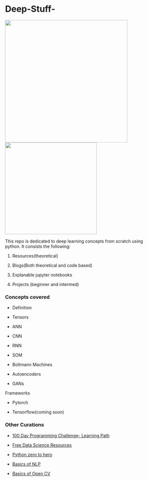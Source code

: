# Deep-Stuff-

<img src="https://github.com/bhav09/deep-stuff/blob/master/static/nn.jpg" width="400"/><img src="https://github.com/bhav09/deep-stuff/blob/master/static/cerebrum.jpg" width="300"/>

This repo is dedicated to deep learning concepts from scratch using python. It consists the following:

1. Resources(theoretical)

2. Blogs(Both theoretical and code based)

3. Explanable jupyter notebooks

4. Projects (beginner and intermed)


### Concepts covered

* Definition

* Tensors

* ANN

* CNN

* RNN

* SOM

* Boltmann Machines

* Autoencoders

* GANs


Frameworks

* Pytorch

* Tensorflow(coming soon)

### Other Curations

* [100 Day Programming Challenge- Learning Path](https://github.com/bhav09/100dayProgrammingChallenge_LearningPath)

* [Free Data Science Resources](https://github.com/bhav09/FREE-Data-Science-Resources)

* [Python zero to hero](https://github.com/bhav09/python_zero_to_hero)

* [Basics of NLP](https://github.com/bhav09/NLP_basics)

* [Basics of Open CV](https://github.com/bhav09/OpenCV_template)

